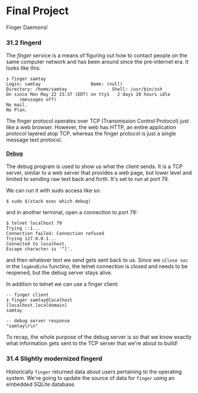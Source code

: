 # Final Project
Finger Daemons!

### 31.2 fingerd
The *finger* service is a means of figuring out how to contact people
on the same computer network and has been around since the pre-internet era.
It looks like this:
```shell
❯ finger samtay
Login: samtay         			Name: (null)
Directory: /home/samtay             	Shell: /usr/bin/zsh
On since Mon May 22 23:37 (EDT) on tty1   2 days 20 hours idle
     (messages off)
No mail.
No Plan.
```

The finger protocol operates over TCP (Transmission Control Protocol) just like a web browser.
However, the web has HTTP, an entire application protocol layered atop TCP, whereas
the finger protocol is just a single message text protocol.

#### [Debug](./src/Debug.hs)
The debug program is used to show us what the client sends. It is a TCP server,
similar to a web server that provides a web page, but lower level and limited to
sending raw text back and forth. It's set to run at port 79.

We can run it with sudo access like so:
```shell
$ sudo $(stack exec which debug)
```
and in another terminal, open a connection to port 79:
```shell
$ telnet localhost 79
Trying ::1...
Connection failed: Connection refused
Trying 127.0.0.1...
Connected to localhost.
Escape character is '^]'.
```
and then whatever text we send gets sent back to us. Since we `cClose soc` in the
`logAndEcho` functino, the telnet connection is closed and needs to be reopened,
but the debug server stays alive.

In addition to telnet we can use a finger client:
```shell
-- finger client
❯ finger samtay@localhost
[localhost.localdomain]
samtay

-- debug server response
"samtay\r\n"
```

To recap, the whole purpose of the debug server is so that we know exactly
what information gets sent to the TCP server that we're about to build!

### 31.4 Slightly modernized fingerd
Historically `finger` returned data about users pertaining to the operating system.
We're going to update the source of data for `finger` using an embedded SQLite database.
